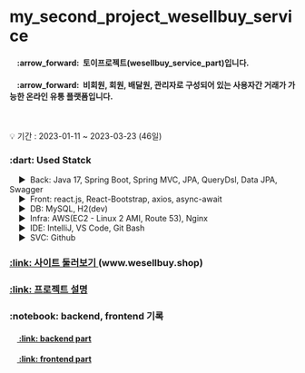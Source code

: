 # my_second_project_wesellbuy_service
<!-- 설명 -->
<div>
  <h4>&nbsp;&nbsp;&nbsp;&nbsp;:arrow_forward:&nbsp;&nbsp;토이프로젝트(wesellbuy_service_part)입니다.</h4>
  <h4>&nbsp;&nbsp;&nbsp;&nbsp;:arrow_forward:&nbsp;&nbsp;비회원, 회원, 배달원, 관리자로 구성되어 있는 사용자간 거래가 가능한 온라인 유통 플랫폼입니다.</h4>
</div>
<br />

<!-- 프로젝트 기간 -->
:bulb: 기간 : 2023-01-11 ~ 2023-03-23 (46일)<br />

<!-- 사용 기술 -->
<div>
  <h3>:dart: Used Statck</h3>
  
  &nbsp;&nbsp;&nbsp;&nbsp;:arrow_forward:&nbsp;&nbsp;Back: Java 17, Spring Boot, Spring MVC, JPA, QueryDsl, Data JPA, Swagger<br />
  &nbsp;&nbsp;&nbsp;&nbsp;:arrow_forward:&nbsp;&nbsp;Front: react.js, React-Bootstrap, axios, async-await<br />
  &nbsp;&nbsp;&nbsp;&nbsp;:arrow_forward:&nbsp;&nbsp;DB: MySQL, H2(dev)<br />
  &nbsp;&nbsp;&nbsp;&nbsp;:arrow_forward:&nbsp;&nbsp;Infra: AWS(EC2 - Linux 2 AMI, Route 53), Nginx <br />
  &nbsp;&nbsp;&nbsp;&nbsp;:arrow_forward:&nbsp;&nbsp;IDE: IntelliJ, VS Code, Git Bash<br />
  &nbsp;&nbsp;&nbsp;&nbsp;:arrow_forward:&nbsp;&nbsp;SVC: Github <br />
</div>
<!-- 사이트 링크 연결 -->
<h3>
  <a href="www.wesellbuy.shop" 
     title="사이트 둘러보기">
    :link: 사이트 둘러보기
  </a>(www.wesellbuy.shop)
</h3>

<!-- detail 링크 연결 -->
<h3>
  <a href="https://puzzled-detail-b29.notion.site/wesellbye-62d6d16150e54d8d8d098bb1fcc62583" 
     title="프로젝트 설명">
    :link: 프로젝트 설명
  </a>
</h3>

<!-- backend, front 기록 -->
<div>
  <h3>
    :notebook: backend, frontend 기록 
  </h3>
  <h4>
    &nbsp;&nbsp;&nbsp;&nbsp;<a href="https://github.com/coderwin/my_second_project_wesellbuy_backend.git" 
       title="backend part 기록">
      :link: backend part
    </a>
  </h4>
  <h4>
    &nbsp;&nbsp;&nbsp;&nbsp;<a href="https://github.com/coderwin/my_second_project_wesellbuy_front.git" 
       title="frontend part 기록">
      :link: frontend part
    </a>
  </h4>
</div>
